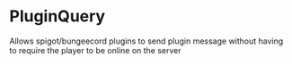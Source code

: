 # PluginQuery
Allows spigot/bungeecord plugins to send plugin message without having to require the player to be online on the server
